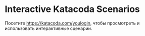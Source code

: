# Interactive Katacoda Scenarios

Посетите https://katacoda.com/youlogin, чтобы просмотреть и использовать интерактивные сценарии.
